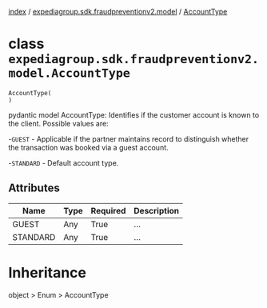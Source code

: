 [index](index.md) /
[expediagroup.sdk.fraudpreventionv2.model](expediagroup.sdk.fraudpreventionv2.model.md)
/ [AccountType](AccountType.md)

# class `expediagroup.sdk.fraudpreventionv2.model.AccountType`

```
AccountType(
)
```

pydantic model AccountType: Identifies if the customer account is known
to the client. Possible values are:

-`GUEST` - Applicable if the partner maintains record to distinguish
whether the transaction was booked via a guest account.

-`STANDARD` - Default account type.

## Attributes

| Name     | Type | Required | Description |
| -------- | ---- | -------- | ----------- |
| GUEST    | Any  | True     | …           |
| STANDARD | Any  | True     | …           |

# Inheritance

object > Enum > AccountType
